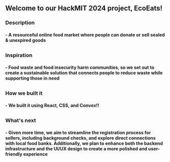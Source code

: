 ## Welcome to our HackMIT 2024 project, EcoEats!


### Description 
#### - A resourceful online food market where people can donate or sell sealed & unexpired goods

##

### Inspiration
#### - Food waste and food insecurity harm communities, so we set out to create a sustainable solution that connects people to reduce waste while supporting those in need

##

### How we built it
#### - We built it using React, CSS, and Convex!!

##

### What's next 
#### - Given more time, we aim to streamline the registration process for sellers, including background checks, and explore direct connections with local food banks. Additionally, we plan to enhance both the backend infrastructure and the UI/UX design to create a more polished and user-friendly experience

